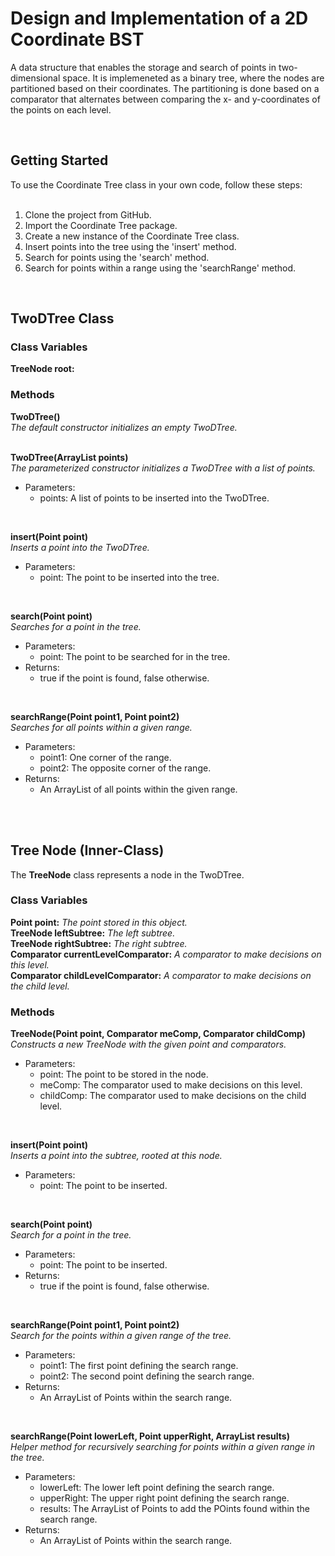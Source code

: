 <h1>Design and Implementation of a 2D Coordinate BST</h1>
 
 
 
<!-- Program Description -->
A data structure that enables the storage and search of points in two-dimensional space. It is implemeneted as a binary tree, where the nodes are partitioned based on their coordinates. The partitioning is done based on a comparator that alternates between comparing the x- and y-coordinates of the points on each level.

<br>



<!-- Getting Started -->
<h2>Getting Started</h2>
To use the Coordinate Tree class in your own code, follow these steps:
<br><br>

1. Clone the project from GitHub.
2. Import the Coordinate Tree package.
3. Create a new instance of the Coordinate Tree class.
4. Insert points into the tree using the 'insert' method.
5. Search for points using the 'search' method.
6. Search for points within a range using the 'searchRange' method.

<br>



<!-- 2D Tree Class -->
<h2>TwoDTree Class</h2>

<h3>Class Variables</h3>
<b>TreeNode root:</b> <br>

<h3>Methods</h3>
<b>TwoDTree()</b> <br>
<i>The default constructor initializes an empty TwoDTree.</i> <br><br>

<b>TwoDTree(ArrayList<Point> points)</b> <br>
<i>The parameterized constructor initializes a TwoDTree with a list of points.</i> <br>
 
- Parameters:
  - points: A list of points to be inserted into the TwoDTree.
 
<br>
 
<b>insert(Point point)</b> <br>
<i>Inserts a point into the TwoDTree.</i> <br>
 
- Parameters:
  - point: The point to be inserted into the tree.
 
<br>

<b>search(Point point)</b> <br>
<i>Searches for a point in the tree.</i> <br>
 
- Parameters:
  - point: The point to be searched for in the tree.
- Returns:
  - true if the point is found, false otherwise.
 
<br>
 
<b>searchRange(Point point1, Point point2)</b> <br>
<i>Searches for all points within a given range.</i> <br>
 
- Parameters:
  - point1: One corner of the range.
  - point2: The opposite corner of the range.
- Returns:
  - An ArrayList of all points within the given range.

<br><br>


<!-- Tree Node Class -->
<h2>Tree Node (Inner-Class)</h2>

The <b>TreeNode</b> class represents a node in the TwoDTree.

<h3>Class Variables</h3>
<b>Point point:</b> <i>The point stored in this object.</i> <br>
<b>TreeNode leftSubtree:</b> <i>The left subtree.</i> <br>
<b>TreeNode rightSubtree:</b> <i>The right subtree.</i> <br>
<b>Comparator<Point> currentLevelComparator:</b> <i>A comparator to make decisions on this level.</i> <br>
<b>Comparator<Point> childLevelComparator:</b> <i>A comparator to make decisions on the child level.</i> <br>

<h3>Methods</h3>
<b>TreeNode(Point point, Comparator<Point> meComp, Comparator<Point> childComp)</b> <br>
<i>Constructs a new TreeNode with the given point and comparators.</i> <br>
 
- Parameters:
  - point: The point to be stored in the node.
  - meComp: The comparator used to make decisions on this level.
  - childComp: The comparator used to make decisions on the child level.
 
 <br>
 
<b>insert(Point point)</b> <br>
 <i>Inserts a point into the subtree, rooted at this node.</i> <br>
 
- Parameters:
  - point: The point to be inserted.
 
<br>
 
<b>search(Point point)</b> <br>
<i>Search for a point in the tree.</i> <br>

- Parameters:
  - point: The point to be inserted.
- Returns:
  - true if the point is found, false otherwise.
 
<br>
 
<b>searchRange(Point point1, Point point2)</b> <br>
<i>Search for the points within a given range of the tree.</i> <br>

- Parameters:
  - point1: The first point defining the search range.
  - point2: The second point defining the search range.
- Returns:
  - An ArrayList of Points within the search range.
 
<br>
 
<b>searchRange(Point lowerLeft, Point upperRight, ArrayList<Point> results)</b> <br>
<i>Helper method for recursively searching for points within a given range in the tree.</i> <br>
 
- Parameters:
  - lowerLeft: The lower left point defining the search range.
  - upperRight: The upper right point defining the search range.
  - results: The ArrayList of Points to add the POints found within the search range.
- Returns:
  - An ArrayList of Points within the search range.
